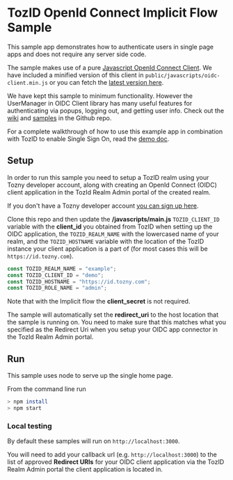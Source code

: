 # TozID OpenId Connect Implicit Flow Sample

This sample app demonstrates how to authenticate users in single page apps
and does not require any server side code.

The sample makes use of a pure [Javascript OpenId Connect Client](https://github.com/IdentityModel/oidc-client-js). We have included a minified
version of this client in `public/javascripts/oidc-client.min.js` or you can
fetch the [latest version here](https://github.com/IdentityModel/oidc-client-js/tree/dev/dist).

We have kept this sample to minimum functionality. However the UserManager in OIDC Client
library has many useful features for authenticating via popups, logging out, and
getting user info. Check out the [wiki](https://github.com/IdentityModel/oidc-client-js/wiki) and [samples](https://github.com/IdentityModel/oidc-client-js/tree/dev/sample/public) in the Github repo.

For a complete walkthrough of how to use this example app in combination with TozID to enable Single Sign On, read the [demo doc](./TozIDPoweredOIDCImplicitFlowThirdPartySSO).

## Setup
In order to run this sample you need to setup a TozID realm using your Tozny developer account, along with creating an OpenId Connect (OIDC) client
application in the TozId Realm Admin portal of the created realm.

If you don't have a Tozny developer account [you can sign up here](https://www.dashboard.tozny.com/register).

Clone this repo and then update the <b>/javascripts/main.js</b> `TOZID_CLIENT_ID` variable with the <b>client_id</b> you obtained from TozID when setting up the OIDC application, the `TOZID_REALM_NAME` with the lowercased name of your realm, and the `TOZID_HOSTNAME` variable with the location of the TozID instance your client application is a part of (for most cases this will be `https://id.tozny.com`).

```js
const TOZID_REALM_NAME = "example";
const TOZID_CLIENT_ID = "demo";
const TOZID_HOSTNAME = "https://id.tozny.com";
const TOZID_ROLE_NAME = "admin";
```

Note that with the Implicit flow the **client_secret** is not required.

The sample will automatically set the **redirect_uri** to the host
location that the sample is running on. You need to make sure that
this matches what you specified as the Redirect Uri when you
setup your OIDC app connector in the TozId Realm Admin portal.

## Run
This sample uses node to serve up the single home page.

From the command line run
```bash
> npm install
> npm start
```

### Local testing
By default these samples will run on `http://localhost:3000`.

You will need to add your callback url (e.g. `http://localhost:3000`) to the list of approved **Redirect URIs** for your OIDC client application via the TozID Realm Admin portal the client application is located in.
